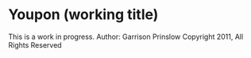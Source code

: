 # Youpon (working title)

This is a work in progress.
Author: Garrison Prinslow
Copyright 2011, All Rights Reserved